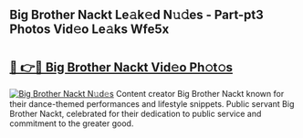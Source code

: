 ## Big Brother Nackt Le𝚊k𝚎d N𝚞𝚍es - Part-pt3 Photos Vid𝚎o Le𝚊ks Wfe5x

# <h2><a href="http://fb64952.evod.top/?m=Big+Brother+Nackt">🔗 👉🔴 Big Brother Nackt Vid𝚎o Ph𝚘t𝚘s</a></h2>

[![Big Brother Nackt N𝚞d𝚎s](https://i.imgur.com/8V9OHl7.gif)](http://fb64952.evod.top/?m=Big+Brother+Nackt)
Content creator Big Brother Nackt known for their dance-themed performances and lifestyle snippets. Public servant Big Brother Nackt, celebrated for their dedication to public service and commitment to the greater good. 
